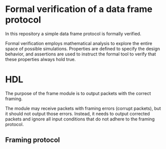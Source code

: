# Formal verification of a data frame protocol

In this repository a simple data frame protocol is formally verified.

Formal verification employs mathematical analysis to explore the entire space of
possible simulations. Properties are defined to specify the design behavior, and
assertions are used to instruct the formal tool to verify that these properties
always hold true.

# HDL

The purpose of the frame module is to output packets with the correct framing.

The module may receive packets with framing errors (corrupt packets), but it
should not output those errors. Instead, it needs to output corrected
packets and ignore all input conditions that do not adhere to the framing
protocol.

## Framing protocol
